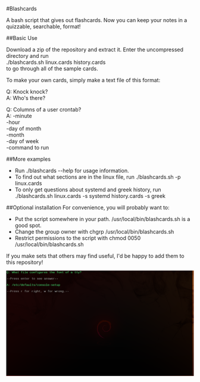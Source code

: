 #Blashcards

A bash script that gives out flashcards. Now you can keep your notes in a quizzable, searchable, format!

##Basic Use

Download a zip of the repository and extract it. Enter the uncompressed directory and run  
./blashcards.sh linux.cards history.cards   
to go through all of the sample cards.

To make your own cards, simply make a text file of this format:

Q: Knock knock?  
A: Who's there?  

Q: Columns of a user crontab?   
A: -minute   
-hour   
-day of month   
-month   
-day of week   
-command to run   

##More examples

* Run ./blashcards --help for usage information.
* To find out what sections are in the linux file, run ./blashcards.sh -p linux.cards
* To only get questions about systemd and greek history, run ./blashcards.sh linux.cards -s systemd history.cards -s greek

##Optional installation
For convenience, you will probably want to:  
* Put the script somewhere in your path. /usr/local/bin/blashcards.sh is a good spot.   
* Change the group owner with chgrp <probably your primary group name> /usr/local/bin/blashcards.sh   
* Restrict permissions to the script with chmod 0050 /usr/local/bin/blashcards.sh   

If you make sets that others may find useful, I'd be happy to add them to this repository!

![screenshot](/screenshot.png?raw=true)